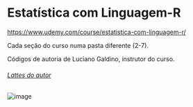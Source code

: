 # Estatística com Linguagem-R

https://www.udemy.com/course/estatistica-com-linguagem-r/

Cada seção do curso numa pasta diferente (2-7).

Códigos de autoria de Luciano Galdino, instrutor do curso.<h6><a href="http://lattes.cnpq.br/1964290408536126">Lattes do autor</a></h6>

![image](https://user-images.githubusercontent.com/25599308/233772489-d43fbd02-b92c-41d6-b675-7445f93dc192.png)
